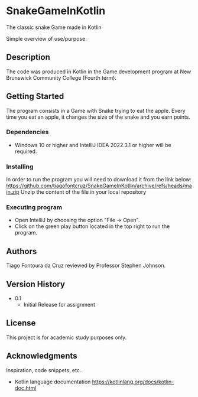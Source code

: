 # SnakeGameInKotlin
 The classic snake Game made in Kotlin

Simple overview of use/purpose.

## Description

The code was produced in Kotlin in the Game development program at New Brunswick Community College (Fourth term).

## Getting Started

The program consists in a Game with Snake trying to eat the apple. Every time you eat an apple, it changes the size of the snake and you earn points.

### Dependencies

* Windows 10 or higher and IntelliJ IDEA 2022.3.1 or higher will be required.

### Installing

In order to run the program you will need to download it from the link below:
https://github.com/tiagofontcruz/SnakeGameInKotlin/archive/refs/heads/main.zip
Unzip the content of the file in your local repository 

### Executing program

* Open IntelliJ by choosing the option "File -> Open".
* Click on the green play button located in the top right to run the program.


## Authors

Tiago Fontoura da Cruz reviewed by Professor Stephen Johnson.

## Version History

* 0.1
    * Initial Release for assignment

## License

This project is for academic study purposes only.

## Acknowledgments

Inspiration, code snippets, etc.
* Kotlin language documentation
https://kotlinlang.org/docs/kotlin-doc.html


